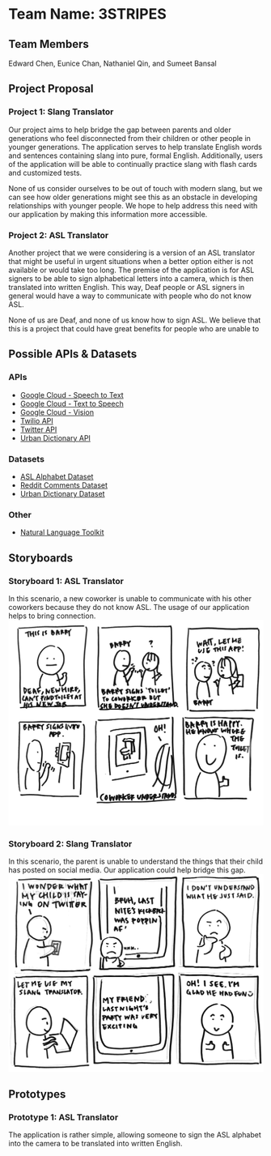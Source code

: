 # Team Name: 3STRIPES

## Team Members
Edward Chen, Eunice Chan, Nathaniel Qin, and Sumeet Bansal

## Project Proposal
### Project 1: Slang Translator
Our project aims to help bridge the gap between parents and older generations who feel disconnected from their children or other people in younger generations. The application serves to help translate English words and sentences containing slang into pure, formal English. Additionally, users of the application will be able to continually practice slang with flash cards and customized tests.

None of us consider ourselves to be out of touch with modern slang, but we can see how older generations might see this as an obstacle in developing relationships with younger people. We hope to help address this need with our application by making this information more accessible.

### Project 2: ASL Translator
Another project that we were considering is a version of an ASL translator that might be useful in urgent situations when a better option either is not available or would take too long. The premise of the application is for ASL signers to be able to sign alphabetical letters into a camera, which is then translated into written English. This way, Deaf people or ASL signers in general would have a way to communicate with people who do not know ASL.

None of us are Deaf, and none of us know how to sign ASL. We believe that this is a project that could have great benefits for people who are unable to  

## Possible APIs & Datasets
### APIs
* [Google Cloud - Speech to Text](https://cloud.google.com/speech-to-text/)
* [Google Cloud - Text to Speech](https://cloud.google.com/text-to-speech/)
* [Google Cloud - Vision](https://cloud.google.com/vision/)
* [Twilio API](https://www.twilio.com/)
* [Twitter API](https://developer.twitter.com/en/docs.html)
* [Urban Dictionary API](https://github.com/zdict/zdict/wiki/Urban-dictionary-API-documentation)

### Datasets
* [ASL Alphabet Dataset](https://www.kaggle.com/grassknoted/asl-alphabet)
* [Reddit Comments Dataset](https://www.kaggle.com/datasets?tagids=12043)
* [Urban Dictionary Dataset](https://www.kaggle.com/therohk/urban-dictionary-words-dataset)

### Other
* [Natural Language Toolkit](https://www.nltk.org/)

## Storyboards
### Storyboard 1: ASL Translator
In this scenario, a new coworker is unable to communicate with his other coworkers because they do not know ASL. The usage of our application helps to bring connection.
![Storyboard 1](images/story1.jpeg)

### Storyboard 2: Slang Translator
In this scenario, the parent is unable to understand the things that their child has posted on social media. Our application could help bridge this gap.
![Storyboard 2](images/story2.jpeg)

## Prototypes
### Prototype 1: ASL Translator
The application is rather simple, allowing someone to sign the ASL alphabet into the camera to be translated into written English.
